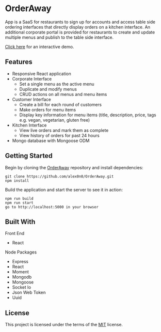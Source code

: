 # OrderAway

App is a SaaS for restaurants to sign up for accounts and access table side ordering interfaces that directly display orders on a kitchen interface. An additional corporate portal is provided for restaurants to create and update multiple menus and publish to the table side interface.

[Click here](https://beanstalk03.herokuapp.com/) for an interactive demo.

## Features

- Responsive React application
- Corporate Interface
  - Set a single menu as the active menu
  - Duplicate and modify menus
  - CRUD actions on all menus and menu items
- Customer Interface
  - Create a bill for each round of customers
  - Make orders for menu items
  - Display key information for menu items (title, description, price, tags e.g. vegan, vegetarian, gluten free)
- Kitchen Interface
  - View live orders and mark them as complete
  - View history of orders for past 24 hours
- Mongo database with Mongoose ODM

## Getting Started

Begin by cloning the [OrderAway](https://github.com/alex0n0/OrderAway) repository and install dependencies:

```terminal
git clone https://github.com/alex0n0/OrderAway.git
npm install
```

Build the application and start the server to see it in action:

```terminal
npm run build
npm run start
go to http://localhost:5000 in your browser
```

## Built With

Front End

- React

Node Packages

- Express
- React
- Moment
- Mongodb
- Mongoose
- Socket Io
- Json Web Token
- Uuid

## License

This project is licensed under the terms of the [MIT](https://github.com/alex0n0/OrderAway/blob/master/LICENSE) license.

